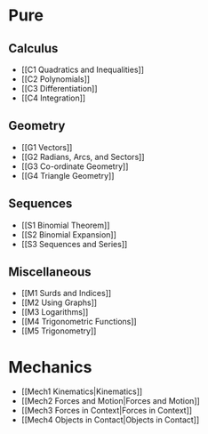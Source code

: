 # Pure
## Calculus
- [[C1 Quadratics and Inequalities]]
- [[C2 Polynomials]]
- [[C3 Differentiation]]
- [[C4 Integration]]

## Geometry
- [[G1 Vectors]]
- [[G2 Radians, Arcs, and Sectors]]
- [[G3 Co-ordinate Geometry]]
- [[G4 Triangle Geometry]]

## Sequences
- [[S1 Binomial Theorem]]
- [[S2 Binomial Expansion]]
- [[S3 Sequences and Series]]

## Miscellaneous
- [[M1 Surds and Indices]]
- [[M2 Using Graphs]]
- [[M3 Logarithms]]
- [[M4 Trigonometric Functions]]
- [[M5 Trigonometry]]

# Mechanics
- [[Mech1 Kinematics|Kinematics]]
- [[Mech2 Forces and Motion|Forces and Motion]]
- [[Mech3 Forces in Context|Forces in Context]]
- [[Mech4 Objects in Contact|Objects in Contact]]
